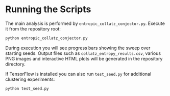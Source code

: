 # Running the Scripts

The main analysis is performed by `entropic_collatz_conjector.py`. Execute it from the repository root:

```bash
python entropic_collatz_conjector.py
```

During execution you will see progress bars showing the sweep over starting seeds. Output files such as `collatz_entropy_results.csv`, various PNG images and interactive HTML plots will be generated in the repository directory.

If TensorFlow is installed you can also run `test_seed.py` for additional clustering experiments:

```bash
python test_seed.py
```
